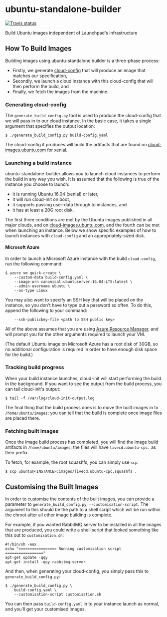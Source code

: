 # ubuntu-standalone-builder

[![Travis status](https://travis-ci.org/OddBloke/ubuntu-standalone-builder.svg?branch=master)](https://travis-ci.org/OddBloke/ubuntu-standalone-builder)

Build Ubuntu images independent of Launchpad's infrastructure

## How To Build Images

Building images using ubuntu-standalone builder is a three-phase process:

* Firstly, we generate
  [cloud-config](http://cloudinit.readthedocs.io/en/latest/topics/format.html#cloud-config-data)
  that will produce an image that matches our specification,
* Secondly, we launch a cloud instance with this cloud-config that will
  then perform the build, and
* Finally, we fetch the images from the machine.

### Generating cloud-config

The `generate_build_config.py` tool is used to produce the cloud-config
that we will pass in to our cloud instance.  In the basic case, it
takes a single argument that specifies the output location:

```
$ ./generate_build_config.py build-config.yaml
```

The cloud-config it produces will build the artifacts that are found on
[cloud-images.ubuntu.com](http://cloud-images.ubuntu.com) for xenial.

### Launching a build instance

ubuntu-standalone-builder allows you to launch cloud instances to
perform the build in any way you wish.  It is assumed that the
following is true of the instance you choose to launch:

* it is running Ubuntu 16.04 (xenial) or later,
* it will run cloud-init on boot,
* it supports passing user-data through to instances, and
* it has at least a 20G root disk.

The first three conditions are met by the Ubuntu images published in
all major clouds, and on
[cloud-images.ubuntu.com](http://cloud-images.ubuntu.com), and the
fourth can be met when launching an instance.  Below we
show specific examples of how to launch instances with `cloud-config`
and an appropriately-sized disk.

#### Microsoft Azure

In order to launch a Microsoft Azure instance with the build
`cloud-config`, run the following command:

```
$ azure vm quick-create \
    --custom-data build-config.yaml \
    --image-urn canonical:ubuntuserver:16.04-LTS:latest \
    --admin-username ubuntu \
    --os-type Linux
```

You may also want to specify an SSH key that will be placed on the
instance, so you don't have to type out a password so often.  To do
this, append the following to your command:

```
    --ssh-publickey-file <path to SSH public key>
```

All of the above assumes that you are using [Azure Resource
Manager](https://docs.microsoft.com/en-us/azure/azure-resource-manager/resource-group-overview),
and will prompt you for the other arguments required to launch your VM.

(The default Ubuntu image on Microsoft Azure has a root disk of 30GB, so
no additional configuration is required in order to have enough disk
space for the build.)

### Tracking build progress

When your build instance launches, cloud-init will start performing the
build in the background.  If you want to see the output from the build
process, you can tail cloud-init's output:

```
$ tail -f /var/log/cloud-init-output.log
```

The final thing that the build process does is to move the built images
in to `/home/ubuntu/images`; you can tell that the build is complete
once image files are placed there.

### Fetching built images

Once the image build process has completed, you will find the image
build artifacts in `/home/ubuntu/images`; the files will have
`livecd.ubuntu-cpc.` as their prefix.

To fetch, for example, the root squashfs, you can simply use `scp`:

```
$ scp ubuntu@<INSTANCE>:images/livecd.ubuntu-cpc.squashfs .
```

## Customising the Built Images

In order to customise the contents of the built images, you can provide
a parameter to `generate_build_config.py`, `--customisation-script`.
The argument to this should be the path to a shell script which will be
run within the chroot after all other image building is complete.

For example, if you wanted RabbitMQ server to be installed in all the
images that are produced, you could write a shell script that looked
something like this out to `customisation.sh`:

```
#!/bin/sh -eux
echo "================= Running customisation script ================="
apt-get update -qqy
apt-get install -qqy rabbitmq-server
```

And then, when generating your cloud-config, you simply pass this to
`generate_build_config.py`:

```
$ ./generate_build_config.py \
    build-config.yaml \
    --customisation-script customisation.sh
```

You can then pass `build-config.yaml` in to your instance launch as
normal, and you'll get your customised images.
